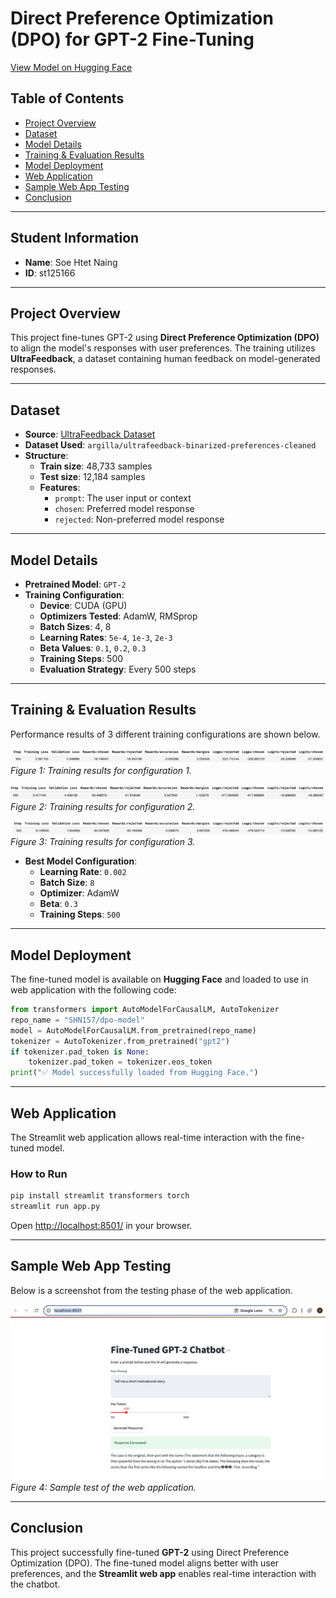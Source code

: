 
# Direct Preference Optimization (DPO) for GPT-2 Fine-Tuning

[View Model on Hugging Face](https://huggingface.co/SHN157/dpo-model)

## Table of Contents
- [Project Overview](#project-overview)
- [Dataset](#dataset)
- [Model Details](#model-details)
- [Training & Evaluation Results](#training--evaluation-results)
- [Model Deployment](#model-deployment)
- [Web Application](#web-application)
- [Sample Web App Testing](#sample-web-app-testing)
- [Conclusion](#conclusion)

---

## Student Information
- **Name**: Soe Htet Naing  
- **ID**: st125166  

---

## Project Overview
This project fine-tunes GPT-2 using **Direct Preference Optimization (DPO)** to align the model's responses with user preferences. The training utilizes **UltraFeedback**, a dataset containing human feedback on model-generated responses.

---

## Dataset
- **Source**: [UltraFeedback Dataset](https://huggingface.co/datasets/openbmb/UltraFeedback)
- **Dataset Used**: `argilla/ultrafeedback-binarized-preferences-cleaned`
- **Structure**:
  - **Train size**: 48,733 samples
  - **Test size**: 12,184 samples
  - **Features**:
    - `prompt`: The user input or context
    - `chosen`: Preferred model response
    - `rejected`: Non-preferred model response

---

## Model Details
- **Pretrained Model**: `GPT-2`
- **Training Configuration**:
  - **Device**: CUDA (GPU)
  - **Optimizers Tested**: AdamW, RMSprop
  - **Batch Sizes**: 4, 8
  - **Learning Rates**: `5e-4`, `1e-3`, `2e-3`
  - **Beta Values**: `0.1`, `0.2`, `0.3`
  - **Training Steps**: 500
  - **Evaluation Strategy**: Every 500 steps

---

## Training & Evaluation Results
Performance results of 3 different training configurations are shown below.

![Result of config 1](testing/PerformanceConfig1.png)
*Figure 1: Training results for configuration 1.*

![Result of config 2](testing/PerformanceConfig2.png)
*Figure 2: Training results for configuration 2.*

![Result of config 3](testing/PerformanceConfig3.png)
*Figure 3: Training results for configuration 3.*

- **Best Model Configuration**:
  - **Learning Rate**: `0.002`
  - **Batch Size**: `8`
  - **Optimizer**: AdamW
  - **Beta**: `0.3`
  - **Training Steps**: `500`

---

## Model Deployment
The fine-tuned model is available on **Hugging Face** and loaded to use in web application with the following code:

```python
from transformers import AutoModelForCausalLM, AutoTokenizer
repo_name = "SHN157/dpo-model"
model = AutoModelForCausalLM.from_pretrained(repo_name)
tokenizer = AutoTokenizer.from_pretrained("gpt2")
if tokenizer.pad_token is None:
    tokenizer.pad_token = tokenizer.eos_token
print("✅ Model successfully loaded from Hugging Face.")
```

---

## Web Application
The Streamlit web application allows real-time interaction with the fine-tuned model.

### How to Run
```bash
pip install streamlit transformers torch
streamlit run app.py
```
Open [http://localhost:8501/](http://localhost:8501/) in your browser.

---

## Sample Web App Testing
Below is a screenshot from the testing phase of the web application.

![Testing Web App](testing/Webtesting.png)
*Figure 4: Sample test of the web application.*

---

## Conclusion
This project successfully fine-tuned **GPT-2** using Direct Preference Optimization (DPO). The fine-tuned model aligns better with user preferences, and the **Streamlit web app** enables real-time interaction with the chatbot.
